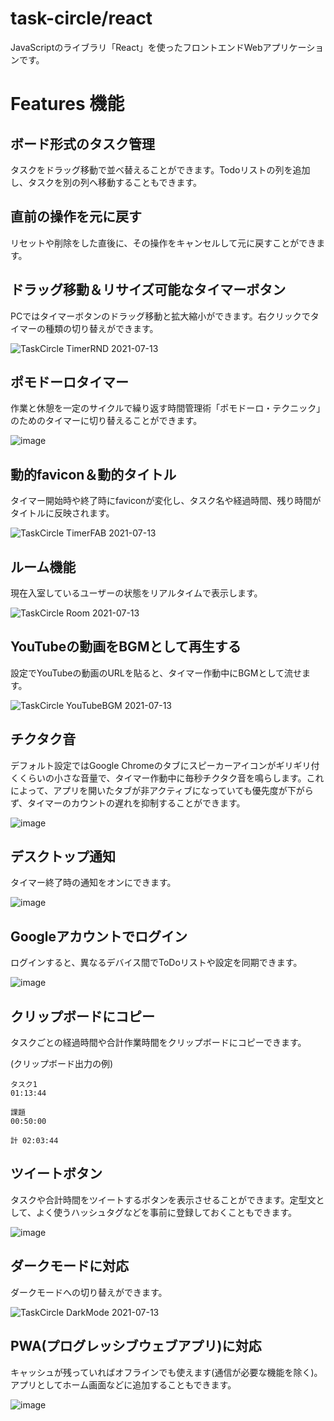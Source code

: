 # task-circle/react

JavaScriptのライブラリ「React」を使ったフロントエンドWebアプリケーションです。

# Features 機能

## ボード形式のタスク管理

タスクをドラッグ移動で並べ替えることができます。Todoリストの列を追加し、タスクを別の列へ移動することもできます。

## 直前の操作を元に戻す

リセットや削除をした直後に、その操作をキャンセルして元に戻すことができます。

## ドラッグ移動＆リサイズ可能なタイマーボタン

PCではタイマーボタンのドラッグ移動と拡大縮小ができます。右クリックでタイマーの種類の切り替えができます。

![TaskCircle TimerRND 2021-07-13](https://user-images.githubusercontent.com/79039863/125473178-a213afc1-9069-46cd-8b20-bae1a664171f.gif)

## ポモドーロタイマー

作業と休憩を一定のサイクルで繰り返す時間管理術「ポモドーロ・テクニック」のためのタイマーに切り替えることができます。

![image](https://user-images.githubusercontent.com/79039863/125463286-d3533a23-87b9-4804-bb9c-dd83cf9577e3.png)

## 動的favicon＆動的タイトル

タイマー開始時や終了時にfaviconが変化し、タスク名や経過時間、残り時間がタイトルに反映されます。

![TaskCircle TimerFAB 2021-07-13](https://user-images.githubusercontent.com/79039863/125471767-8263543c-dc6a-4a75-aed9-c811fe5d8c1d.gif)

## ルーム機能

現在入室しているユーザーの状態をリアルタイムで表示します。

![TaskCircle Room 2021-07-13](https://user-images.githubusercontent.com/79039863/125460246-a971419b-eebb-4368-a4a9-52e608244fa6.gif)

## YouTubeの動画をBGMとして再生する

設定でYouTubeの動画のURLを貼ると、タイマー作動中にBGMとして流せます。

![TaskCircle YouTubeBGM 2021-07-13](https://user-images.githubusercontent.com/79039863/125431901-b6e60674-d8e7-407b-8665-73b7f58ca713.gif)

## チクタク音

デフォルト設定ではGoogle Chromeのタブにスピーカーアイコンがギリギリ付くくらいの小さな音量で、タイマー作動中に毎秒チクタク音を鳴らします。これによって、アプリを開いたタブが非アクティブになっていても優先度が下がらず、タイマーのカウントの遅れを抑制することができます。

![image](https://user-images.githubusercontent.com/79039863/125426229-6e30ade8-0081-45e3-8e5a-67cd18512f2a.png)

## デスクトップ通知

タイマー終了時の通知をオンにできます。

![image](https://user-images.githubusercontent.com/79039863/125428979-dee0330e-3079-471c-b620-2906bd120987.png)

## Googleアカウントでログイン

ログインすると、異なるデバイス間でToDoリストや設定を同期できます。

![image](https://user-images.githubusercontent.com/79039863/125453575-57983f12-e48f-4894-bf07-ea35e7283706.png)

## クリップボードにコピー

タスクごとの経過時間や合計作業時間をクリップボードにコピーできます。

(クリップボード出力の例)
```
タスク1
01:13:44

課題
00:50:00

計 02:03:44
```

## ツイートボタン

タスクや合計時間をツイートするボタンを表示させることができます。定型文として、よく使うハッシュタグなどを事前に登録しておくこともできます。

![image](https://user-images.githubusercontent.com/79039863/125434674-8b47f364-d661-4346-ab55-7977a84acf41.png)

## ダークモードに対応

ダークモードへの切り替えができます。

![TaskCircle DarkMode 2021-07-13](https://user-images.githubusercontent.com/79039863/125433625-9c6443b7-8d96-468b-9a36-3615bc5db285.gif)

## PWA(プログレッシブウェブアプリ)に対応

キャッシュが残っていればオフラインでも使えます(通信が必要な機能を除く)。アプリとしてホーム画面などに追加することもできます。

![image](https://user-images.githubusercontent.com/79039863/125427718-5fb0b3de-07da-44e9-9bf7-505c8dbeda4f.png)
